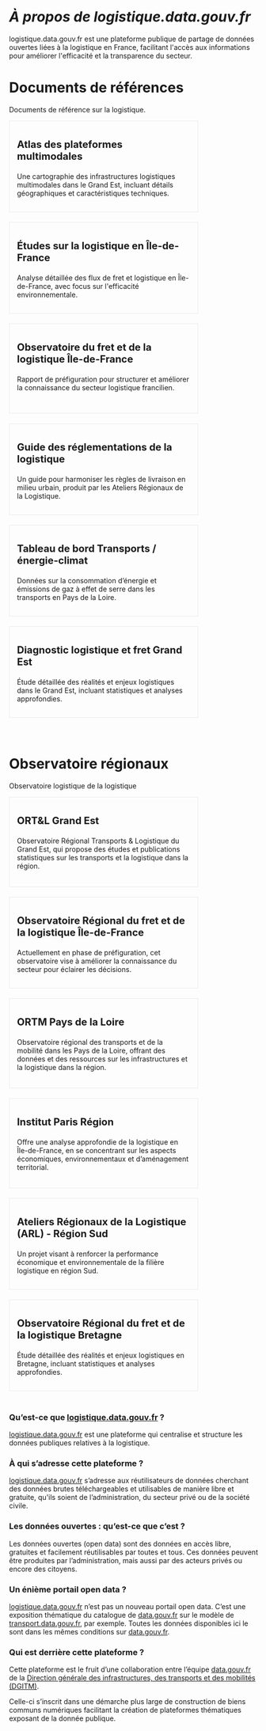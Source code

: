 # ***À propos de logistique.data.gouv.fr***

logistique.data.gouv.fr est une plateforme publique de partage de données ouvertes liées à la logistique en France, facilitant l'accès aux informations pour améliorer l'efficacité et la transparence du secteur.

# Documents de références

Documents de référence sur la logistique.

<div style="display: flex; flex-wrap: wrap;">
    <div style="width: 350px; min-height: 150px; border: 1px solid #ebebeb; padding: 15px; margin-right: 20px; margin-bottom: 20px;">
        <p style="font-size: 20px; font-weight: bold;">Atlas des plateformes multimodales</p>
        <p>Une cartographie des infrastructures logistiques multimodales dans le Grand Est, incluant détails géographiques et caractéristiques techniques​.</p>
    </div>
    <div style="width: 350px; min-height: 150px; border: 1px solid #ebebeb; padding: 15px;  margin-right: 20px; margin-bottom: 20px;">
        <p style="font-size: 20px; font-weight: bold;">Études sur la logistique en Île-de-France</p>
        <p>Analyse détaillée des flux de fret et logistique en Île-de-France, avec focus sur l'efficacité environnementale​.</p>
    </div>
    <div style="width: 350px; min-height: 150px; border: 1px solid #ebebeb; padding: 15px; margin-right: 20px; margin-bottom: 20px;">
        <p style="font-size: 20px; font-weight: bold;">Observatoire du fret et de la logistique Île-de-France</p>
        <p>Rapport de préfiguration pour structurer et améliorer la connaissance du secteur logistique francilien​.</p>
    </div>
    <div style="width: 350px; min-height: 150px; border: 1px solid #ebebeb; padding: 15px; margin-right: 20px; margin-bottom: 20px;">
        <p style="font-size: 20px; font-weight: bold;">Guide des réglementations de la logistique</p>
        <p>Un guide pour harmoniser les règles de livraison en milieu urbain, produit par les Ateliers Régionaux de la Logistique​​.</p>
    </div>
    <div style="width: 350px; min-height: 150px; border: 1px solid #ebebeb; padding: 15px;  margin-right: 20px; margin-bottom: 20px;">
        <p style="font-size: 20px; font-weight: bold;">Tableau de bord Transports / énergie-climat</p>
        <p>Données sur la consommation d’énergie et émissions de gaz à effet de serre dans les transports en Pays de la Loire.</p>
    </div>
    <div style="width: 350px; min-height: 150px; border: 1px solid #ebebeb; padding: 15px; margin-right: 20px; margin-bottom: 20px;">
        <p style="font-size: 20px; font-weight: bold;">Diagnostic logistique et fret Grand Est</p>
        <p>Étude détaillée des réalités et enjeux logistiques dans le Grand Est, incluant statistiques et analyses approfondies.</p>
    </div>
</div>

<br />

# Observatoire régionaux

Observatoire logistique de la logistique


<div style="display: flex; flex-wrap: wrap;">
    <div style="width: 350px; min-height: 150px; border: 1px solid #ebebeb; padding: 15px; margin-right: 20px; margin-bottom: 20px;">
        <p style="font-size: 20px; font-weight: bold;">ORT&L Grand Est</p>
        <p>Observatoire Régional Transports & Logistique du Grand Est, qui propose des études et publications statistiques sur les transports et la logistique dans la région​.</p>
    </div>
    <div style="width: 350px; min-height: 150px; border: 1px solid #ebebeb; padding: 15px;  margin-right: 20px; margin-bottom: 20px;">
        <p style="font-size: 20px; font-weight: bold;">Observatoire Régional du fret et de la logistique Île-de-France</p>
        <p>Actuellement en phase de préfiguration, cet observatoire vise à améliorer la connaissance du secteur pour éclairer les décisions.</p>
    </div>
    <div style="width: 350px; min-height: 150px; border: 1px solid #ebebeb; padding: 15px; margin-right: 20px; margin-bottom: 20px;">
        <p style="font-size: 20px; font-weight: bold;">ORTM Pays de la Loire</p>
        <p>Observatoire régional des transports et de la mobilité dans les Pays de la Loire, offrant des données et des ressources sur les infrastructures et la logistique dans la région​.</p>
    </div>
    <div style="width: 350px; min-height: 150px; border: 1px solid #ebebeb; padding: 15px; margin-right: 20px; margin-bottom: 20px;">
        <p style="font-size: 20px; font-weight: bold;">Institut Paris Région</p>
        <p>Offre une analyse approfondie de la logistique en Île-de-France, en se concentrant sur les aspects économiques, environnementaux et d’aménagement territorial​.</p>
    </div>
    <div style="width: 350px; min-height: 150px; border: 1px solid #ebebeb; padding: 15px;  margin-right: 20px; margin-bottom: 20px;">
        <p style="font-size: 20px; font-weight: bold;">Ateliers Régionaux de la Logistique (ARL) - Région Sud</p>
        <p>Un projet visant à renforcer la performance économique et environnementale de la filière logistique en région Sud.</p>
    </div>
    <div style="width: 350px; min-height: 150px; border: 1px solid #ebebeb; padding: 15px; margin-right: 20px; margin-bottom: 20px;">
        <p style="font-size: 20px; font-weight: bold;">Observatoire Régional du fret et de la logistique Bretagne</p>
        <p>Étude détaillée des réalités et enjeux logistiques en Bretagne, incluant statistiques et analyses approfondies.</p>
    </div>
</div>


### **Qu’est-ce que [logistique.data.gouv.fr](http://logistique.data.gouv.fr/) ?**

[logistique.data.gouv.fr](http://logistique.data.gouv.fr/) est une plateforme qui centralise et structure les données publiques relatives à la logistique.

### **À qui s’adresse cette plateforme ?**

[logistique.data.gouv.fr](http://logistique.data.gouv.fr/) s’adresse aux réutilisateurs de données cherchant des données brutes téléchargeables et utilisables de manière libre et gratuite, qu'ils soient de l’administration, du secteur privé ou de la société civile.

### **Les données ouvertes : qu’est-ce que c’est ?**

Les données ouvertes (open data) sont des données en accès libre, gratuites et facilement réutilisables par toutes et tous. Ces données peuvent être produites par l’administration, mais aussi par des acteurs privés ou encore des citoyens.

### **Un énième portail open data ?**

[logistique.data.gouv.fr](http://logistique.data.gouv.fr/) n’est pas un nouveau portail open data. C’est une exposition thématique du catalogue de [data.gouv.fr](http://data.gouv.fr/) sur le modèle de [transport.data.gouv.fr](http://transport.data.gouv.fr/), par exemple. Toutes les données disponibles ici le sont dans les mêmes conditions sur [data.gouv.fr](http://data.gouv.fr/).

### **Qui est derrière cette plateforme ?**

Cette plateforme est le fruit d’une collaboration entre l’équipe [data.gouv.fr](http://data.gouv.fr/) de la [Direction générale des infrastructures, des transports et des mobilités (DGITM)](https://www.ecologie.gouv.fr/direction-generale-des-infrastructures-des-transports-et-des-mobilites-dgitm).

Celle-ci s’inscrit dans une démarche plus large de construction de biens communs numériques facilitant la création de plateformes thématiques exposant de la donnée publique.